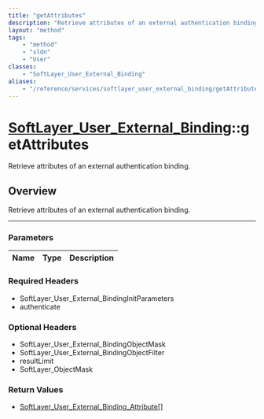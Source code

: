 ```yaml
---
title: "getAttributes"
description: "Retrieve attributes of an external authentication binding."
layout: "method"
tags:
    - "method"
    - "sldn"
    - "User"
classes:
    - "SoftLayer_User_External_Binding"
aliases:
    - "/reference/services/softlayer_user_external_binding/getAttributes"
---
```

# [SoftLayer_User_External_Binding](/reference/services/SoftLayer_User_External_Binding)::getAttributes


Retrieve attributes of an external authentication binding.


## Overview 
Retrieve attributes of an external authentication binding.

-----

### Parameters 
|Name | Type | Description |
| --- | --- | --- |


### Required Headers
* SoftLayer_User_External_BindingInitParameters
* authenticate


### Optional Headers
* SoftLayer_User_External_BindingObjectMask
* SoftLayer_User_External_BindingObjectFilter
* resultLimit
* SoftLayer_ObjectMask

### Return Values
* <a href='/reference/datatypes/SoftLayer_User_External_Binding_Attribute'>SoftLayer_User_External_Binding_Attribute[] </a>





